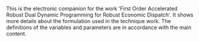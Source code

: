 This is the electronic companion for the work 'First Order Accelerated Robust Dual Dynamic Programming for Robust Economic Dispatch'. It shows more details about the formulation used in the technique work. The definitions of the variables and parameters are in accordance with the main content.
